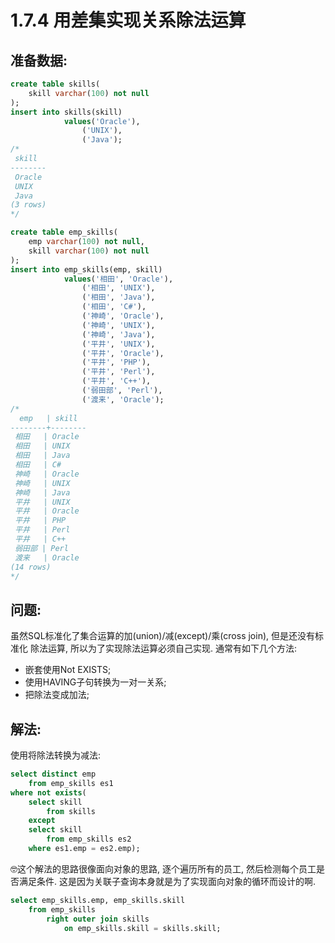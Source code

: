 # 1.7.4 用差集实现关系除法运算

## 准备数据:
```sql
create table skills(
    skill varchar(100) not null
);
insert into skills(skill)
            values('Oracle'),
                ('UNIX'),
                ('Java');
/*
 skill
--------
 Oracle
 UNIX
 Java
(3 rows)
*/

create table emp_skills(
    emp varchar(100) not null,
    skill varchar(100) not null
);
insert into emp_skills(emp, skill)
            values('相田', 'Oracle'),
                ('相田', 'UNIX'),
                ('相田', 'Java'),
                ('相田', 'C#'),
                ('神崎', 'Oracle'),
                ('神崎', 'UNIX'),
                ('神崎', 'Java'),
                ('平井', 'UNIX'),
                ('平井', 'Oracle'),
                ('平井', 'PHP'),
                ('平井', 'Perl'),
                ('平井', 'C++'),
                ('弱田部', 'Perl'),
                ('渡来', 'Oracle');
/*
  emp   | skill
--------+--------
 相田   | Oracle
 相田   | UNIX
 相田   | Java
 相田   | C#
 神崎   | Oracle
 神崎   | UNIX
 神崎   | Java
 平井   | UNIX
 平井   | Oracle
 平井   | PHP
 平井   | Perl
 平井   | C++
 弱田部 | Perl
 渡来   | Oracle
(14 rows)
*/
```

## 问题:
虽然SQL标准化了集合运算的加(union)/减(except)/乘(cross join), 但是还没有标准化
除法运算, 所以为了实现除法运算必须自己实现.
通常有如下几个方法:
* 嵌套使用Not EXISTS;
* 使用HAVING子句转换为一对一关系;
* 把除法变成加法;

## 解法:
使用将除法转换为减法:
```sql
select distinct emp
    from emp_skills es1
where not exists(
    select skill
        from skills
    except
    select skill
        from emp_skills es2
    where es1.emp = es2.emp);
```
🤓这个解法的思路很像面向对象的思路, 逐个遍历所有的员工, 然后检测每个员工是否满足条件.
这是因为关联子查询本身就是为了实现面向对象的循环而设计的啊.

```sql
select emp_skills.emp, emp_skills.skill
    from emp_skills
        right outer join skills
            on emp_skills.skill = skills.skill;


```


